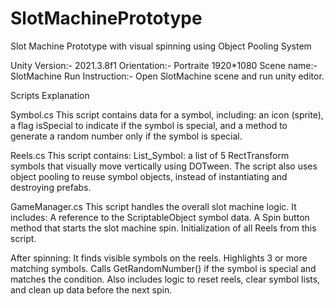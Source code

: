 # SlotMachinePrototype
Slot Machine Prototype with visual spinning using Object Pooling System

Unity Version:- 2021.3.8f1
Orientation:- Portraite 1920*1080
Scene name:- SlotMachine
Run Instruction:- Open SlotMachine scene and run unity editor.



Scripts Explanation

Symbol.cs
This script contains data for a symbol, including:
an icon (sprite),
a flag isSpecial to indicate if the symbol is special,
and a method to generate a random number only if the symbol is special.





Reels.cs
This script contains:
List_Symbol: a list of 5 RectTransform symbols that visually move vertically using DOTween.
The script also uses object pooling to reuse symbol objects, instead of instantiating and destroying prefabs.



GameManager.cs
This script handles the overall slot machine logic. It includes:
A reference to the ScriptableObject symbol data.
A Spin button method that starts the slot machine spin.
Initialization of all Reels from this script.

After spinning:
It finds visible symbols on the reels.
Highlights 3 or more matching symbols.
Calls GetRandomNumber() if the symbol is special and matches the condition.
Also includes logic to reset reels, clear symbol lists, and clean up data before the next spin.



